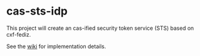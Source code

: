 cas-sts-idp
===========

This project will create an cas-ified security token service (STS) based on cxf-fediz.

See the [wiki](https://github.com/UniconLabs/cas-sts-idp/wiki) for implementation details.
